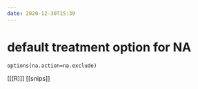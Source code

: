 ```yaml
---
date: 2020-12-30T15:39
---
```


# default treatment option for NA

	options(na.action=na.exclude)
    
[[[R]]]
[[snips]]